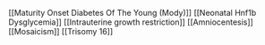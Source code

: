[[Maturity Onset Diabetes Of The Young (Mody)]]
[[Neonatal Hnf1b Dysglycemia]]
[[Intrauterine growth restriction]]
[[Amniocentesis]]
[[Mosaicism]]
[[Trisomy 16]]
